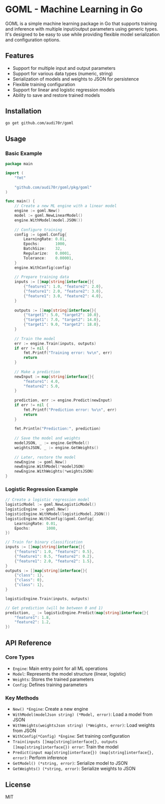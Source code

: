 # GOML - Machine Learning in Go

GOML is a simple machine learning package in Go that supports training and inference with multiple input/output parameters using generic types. It's designed to be easy to use while providing flexible model serialization and configuration options.

## Features

- Support for multiple input and output parameters
- Support for various data types (numeric, string)
- Serialization of models and weights to JSON for persistence
- Flexible training configuration
- Support for linear and logistic regression models
- Ability to save and restore trained models

## Installation

```bash
go get github.com/audi70r/goml
```

## Usage

### Basic Example

```go
package main

import (
	"fmt"
	
	"github.com/audi70r/goml/pkg/goml"
)

func main() {
	// Create a new ML engine with a linear model
	engine := goml.New()
	model := goml.NewLinearModel()
	engine.WithModel(model.JSON())
	
	// Configure training
	config := &goml.Config{
		LearningRate: 0.01,
		Epochs:       1000,
		BatchSize:    32,
		Regularize:   0.0001,
		Tolerance:    0.00001,
	}
	engine.WithConfig(config)
	
	// Prepare training data
	inputs := []map[string]interface{}{
		{"feature1": 1.0, "feature2": 2.0},
		{"feature1": 2.0, "feature2": 3.0},
		{"feature1": 3.0, "feature2": 4.0},
	}
	
	outputs := []map[string]interface{}{
		{"target1": 5.0, "target2": 10.0},
		{"target1": 7.0, "target2": 14.0},
		{"target1": 9.0, "target2": 18.0},
	}
	
	// Train the model
	err := engine.Train(inputs, outputs)
	if err != nil {
		fmt.Printf("Training error: %v\n", err)
		return
	}
	
	// Make a prediction
	newInput := map[string]interface{}{
		"feature1": 4.0,
		"feature2": 5.0,
	}
	
	prediction, err := engine.Predict(newInput)
	if err != nil {
		fmt.Printf("Prediction error: %v\n", err)
		return
	}
	
	fmt.Println("Prediction:", prediction)
	
	// Save the model and weights
	modelJSON, _ := engine.GetModel()
	weightsJSON, _ := engine.GetWeights()
	
	// Later, restore the model
	newEngine := goml.New()
	newEngine.WithModel(*modelJSON)
	newEngine.WithWeights(*weightsJSON)
}
```

### Logistic Regression Example

```go
// Create a logistic regression model
logisticModel := goml.NewLogisticModel()
logisticEngine := goml.New()
logisticEngine.WithModel(logisticModel.JSON())
logisticEngine.WithConfig(&goml.Config{
	LearningRate: 0.01,
	Epochs:       1000,
})

// Train for binary classification
inputs := []map[string]interface{}{
	{"feature1": 1.0, "feature2": 0.5},
	{"feature1": 0.5, "feature2": 0.2},
	{"feature1": 2.0, "feature2": 1.5},
}
outputs := []map[string]interface{}{
	{"class": 1},
	{"class": 0},
	{"class": 1},
}

logisticEngine.Train(inputs, outputs)

// Get prediction (will be between 0 and 1)
prediction, _ := logisticEngine.Predict(map[string]interface{}{
	"feature1": 1.8,
	"feature2": 1.2,
})
```

## API Reference

### Core Types

- `Engine`: Main entry point for all ML operations
- `Model`: Represents the model structure (linear, logistic)
- `Weights`: Stores the trained parameters
- `Config`: Defines training parameters

### Key Methods

- `New() *Engine`: Create a new engine
- `WithModel(modelJson string) (*Model, error)`: Load a model from JSON
- `WithWeights(weightsJson string) (*Weights, error)`: Load weights from JSON
- `WithConfig(*Config) *Engine`: Set training configuration
- `Train(inputs []map[string]interface{}, outputs []map[string]interface{}) error`: Train the model
- `Predict(input map[string]interface{}) (map[string]interface{}, error)`: Perform inference
- `GetModel() (*string, error)`: Serialize model to JSON
- `GetWeights() (*string, error)`: Serialize weights to JSON

## License

MIT